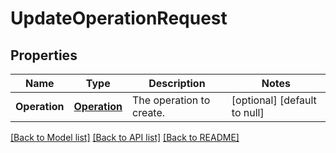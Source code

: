 # UpdateOperationRequest

## Properties
Name | Type | Description | Notes
------------ | ------------- | ------------- | -------------
**Operation** | [**Operation**](Operation.md) | The operation to create. | [optional] [default to null]

[[Back to Model list]](../v1alpha1/README.md#documentation-for-models) [[Back to API list]](../v1alpha1/README.md#documentation-for-api-endpoints) [[Back to README]](../v1alpha1/README.md)


